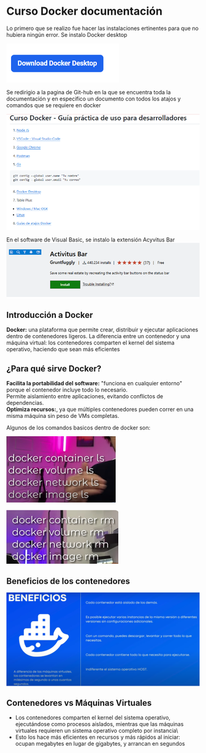 # Curso Docker documentación

Lo primero que se realizo fue hacer las instalaciones ertinentes para que no hubiera ningún error. Se instalo Docker desktop

![docker](https://github.com/Netgineer0/Docker_curso/blob/main/1_docker.PNG)

Se redirigio a la pagina de Git-hub en la que se encuentra toda la documentación y en especifico un documento con todos los atajos y comandos que se requiere en docker

![docker](https://github.com/Netgineer0/Docker_curso/blob/main/2_docker.PNG)

En el software de Visual Basic, se instalo la extensión Acyvitus Bar
![docker](https://github.com/Netgineer0/Docker_curso/blob/main/3_docker.PNG)

## Introducción a Docker
 **Docker:** una plataforma que permite crear, distribuir y ejecutar aplicaciones dentro de contenedores ligeros.
 La diferencia entre un contenedor y una máquina virtual: los contenedores comparten el kernel del sistema operativo, haciendo que sean más eficientes

## ¿Para qué sirve Docker?
**Facilita la portabilidad del software:** "funciona en cualquier entorno" porque el contenedor incluye todo lo necesario.\
Permite aislamiento entre aplicaciones, evitando conflictos de dependencias.\
**Optimiza recursos:**, ya que múltiples contenedores pueden correr en una misma máquina sin peso de VMs completas.

Algunos de los comandos basicos dentro de docker son:

![docker](https://github.com/Netgineer0/Docker_curso/blob/main/4_docker.PNG)

![docker](https://github.com/Netgineer0/Docker_curso/blob/main/5_docker.PNG)

## Beneficios de los contenedores
![docker](https://github.com/Netgineer0/Docker_curso/blob/main/6_docker.PNG)

## Contenedores vs Máquinas Virtuales
- Los contenedores comparten el kernel del sistema operativo, ejecutándose como procesos aislados, mientras que las máquinas virtuales requieren un sistema operativo completo por instancia\
- Esto los hace más eficientes en recursos y más rápidos al iniciar: ocupan megabytes en lugar de gigabytes, y arrancan en segundos 

